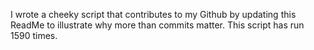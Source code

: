 I wrote a cheeky script that contributes to my Github by updating this ReadMe to illustrate why more than commits matter. This script has run 1590 times.